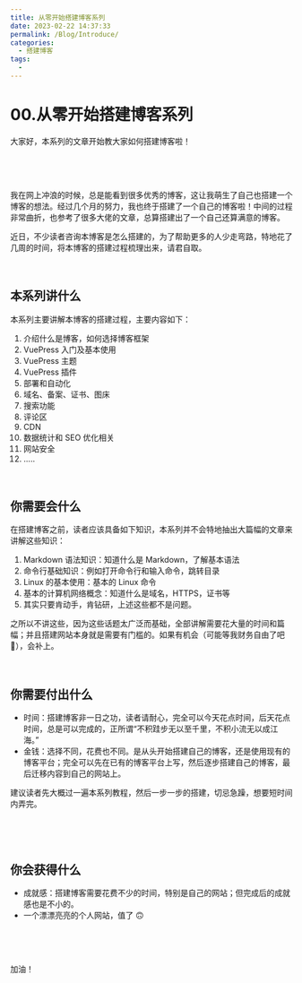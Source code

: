 ```yaml
---
title: 从零开始搭建博客系列
date: 2023-02-22 14:37:33
permalink: /Blog/Introduce/
categories:
  - 搭建博客
tags:
  - 
---
```

# 00.从零开始搭建博客系列

大家好，本系列的文章开始教大家如何搭建博客啦！

‍

‍

我在网上冲浪的时候，总是能看到很多优秀的博客，这让我萌生了自己也搭建一个博客的想法。经过几个月的努力，我也终于搭建了一个自己的博客啦！中间的过程非常曲折，也参考了很多大佬的文章，总算搭建出了一个自己还算满意的博客。

近日，不少读者咨询本博客是怎么搭建的，为了帮助更多的人少走弯路，特地花了几周的时间，将本博客的搭建过程梳理出来，请君自取。

‍

## 本系列讲什么

本系列主要讲解本博客的搭建过程，主要内容如下：

1. 介绍什么是博客，如何选择博客框架
2. VuePress 入门及基本使用
3. VuePress 主题
4. VuePress 插件
5. 部署和自动化
6. 域名、备案、证书、图床
7. 搜索功能
8. 评论区
9. CDN
10. 数据统计和 SEO 优化相关
11. 网站安全
12. .....

‍

## 你需要会什么

在搭建博客之前，读者应该具备如下知识，本系列并不会特地抽出大篇幅的文章来讲解这些知识：

1. Markdown 语法知识：知道什么是 Markdown，了解基本语法
2. 命令行基础知识：例如打开命令行和输入命令，跳转目录
3. Linux 的基本使用：基本的 Linux 命令
4. 基本的计算机网络概念：知道什么是域名，HTTPS，证书等
5. 其实只要肯动手，肯钻研，上述这些都不是问题。

之所以不讲这些，因为这些话题太广泛而基础，全部讲解需要花大量的时间和篇幅；并且搭建网站本身就是需要有门槛的。如果有机会（可能等我财务自由了吧 🤔），会补上。

‍

## 你需要付出什么

* 时间：搭建博客非一日之功，读者请耐心，完全可以今天花点时间，后天花点时间，总是可以完成的，正所谓“不积跬步无以至千里，不积小流无以成江海。”
* 金钱：选择不同，花费也不同。是从头开始搭建自己的博客，还是使用现有的博客平台；完全可以先在已有的博客平台上写，然后逐步搭建自己的博客，最后迁移内容到自己的网站上。

建议读者先大概过一遍本系列教程，然后一步一步的搭建，切忌急躁，想要短时间内弄完。

‍

‍

## 你会获得什么

* 成就感：搭建博客需要花费不少的时间，特别是自己的网站；但完成后的成就感也是不小的。
* 一个漂漂亮亮的个人网站，值了 🙃

‍

‍

加油！
